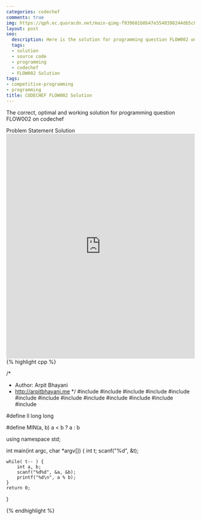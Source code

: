 ```yaml
---
categories: codechef
comments: true
img: https://qph.ec.quoracdn.net/main-qimg-f939681b0b47e5540398244db5c8966f?convert_to_webp=true
layout: post
seo:
  description: Here is the solution for programming question FLOW002 on codechef
  tags:
  - solution
  - source code
  - programming
  - codechef
  - FLOW002 Solution
tags:
- competitive-programming
- programming
title: CODECHEF FLOW002 Solution
---
```

The correct, optimal and working solution for programming question FLOW002 on codechef

<div class="ui secondary pointing large menu">
  <a class="grey item" data-tab="problem-statement">
    Problem Statement
  </a>
  <a class="active item grey" data-tab="solution">
    Solution
  </a>
</div>
<div class="ui bottom attached tab" data-tab="problem-statement">
    <iframe src="https://www.codechef.com/problems/FLOW002" width="100%" height="600px" style="overflow: scroll; border: none;"></iframe>
</div>
<div class="ui bottom attached active tab" data-tab="solution">
{% highlight cpp %}

/*
 *  Author: Arpit Bhayani
 *  http://arpitbhayani.me
 */
#include <cmath>
#include <cstdio>
#include <cstdlib>
#include <climits>
#include <deque>
#include <iostream>
#include <list>
#include <limits>
#include <map>
#include <queue>
#include <set>
#include <stack>
#include <vector>

#define ll long long

#define MIN(a, b) a < b ? a : b

using namespace std;

int main(int argc, char *argv[]) {
    int t;
    scanf("%d", &t);

    while( t-- ) {
        int a, b;
        scanf("%d%d", &a, &b);
        printf("%d\n", a % b);
    }
    return 0;
}


{% endhighlight %}
</div>
